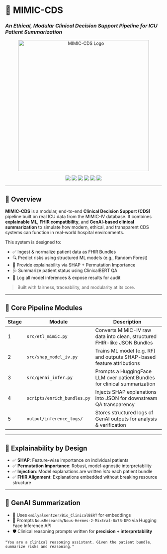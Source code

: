 # 🏥 MIMIC-CDS

### *An Ethical, Modular Clinical Decision Support Pipeline for ICU Patient Summarization*

<p align="center">
  <img src="synthetic/assets/tagline_pht.png" alt="MIMIC-CDS Logo" width="420"/>
</p>

<p align="center">
  <img src="https://img.shields.io/badge/MIMIC--IV-v3.1-lightgrey" />
  <img src="https://img.shields.io/badge/FHIR-compliant-success" />
  <img src="https://img.shields.io/badge/Explainability-SHAP_%26_Permutation-blueviolet" />
  <img src="https://img.shields.io/badge/GenAI-HuggingFace_%26_ClinicalBERT-yellowgreen" />
  <img src="https://img.shields.io/badge/Python-3.10-blue" />
  <img src="https://img.shields.io/badge/License-MIT-green.svg" />
</p>

---

## 📌 Overview

**MIMIC-CDS** is a modular, end-to-end **Clinical Decision Support (CDS)** pipeline built on real ICU data from the MIMIC-IV database. It combines **explainable ML**, **FHIR compatibility**, and **GenAI-based clinical summarization** to simulate how modern, ethical, and transparent CDS systems can function in real-world hospital environments.

This system is designed to:
- ✅ Ingest & normalize patient data as FHIR Bundles
- 🔍 Predict risks using structured ML models (e.g., Random Forest)
- 🧠 Provide explainability via SHAP + Permutation Importance
- 🩺 Summarize patient status using ClinicalBERT QA
- 📜 Log all model inferences & expose results for audit

> Built with fairness, traceability, and modularity at its core.

---

## 📂 Core Pipeline Modules

| Stage | Module | Description |
|-------|--------|-------------|
| 1 | `src/etl_mimic.py` | Converts MIMIC-IV raw data into clean, structured FHIR-like JSON Bundles |
| 2 | `src/shap_model_iv.py` | Trains ML model (e.g. RF) and outputs SHAP-based feature attributions |
| 3 | `src/genai_infer.py` | Prompts a HuggingFace LLM over patient Bundles for clinical summarization |
| 4 | `scripts/enrich_bundles.py` | Injects SHAP explanations into JSON for downstream QA transparency |
| 5 | `output/inference_logs/` | Stores structured logs of GenAI outputs for analysis & verification |

---

## 🧠 Explainability by Design

- ✅ **SHAP**: Feature-wise importance on individual patients
- ✅ **Permutation Importance**: Robust, model-agnostic interpretability
- ✅ **Injection**: Model explanations are written *into* each patient bundle
- ✅ **FHIR Alignment**: Explanations embedded without breaking resource structure

---

## 🤖 GenAI Summarization

- 🧬 Uses `emilyalsentzer/Bio_ClinicalBERT` for embeddings
- 💬 Prompts `NousResearch/Nous-Hermes-2-Mixtral-8x7B-DPO` via Hugging Face Inference API
- 🛡️ Clinical reasoning prompts written for **precision + interpretability**

```text
"You are a clinical reasoning assistant. Given the patient bundle, summarize risks and reasoning."

